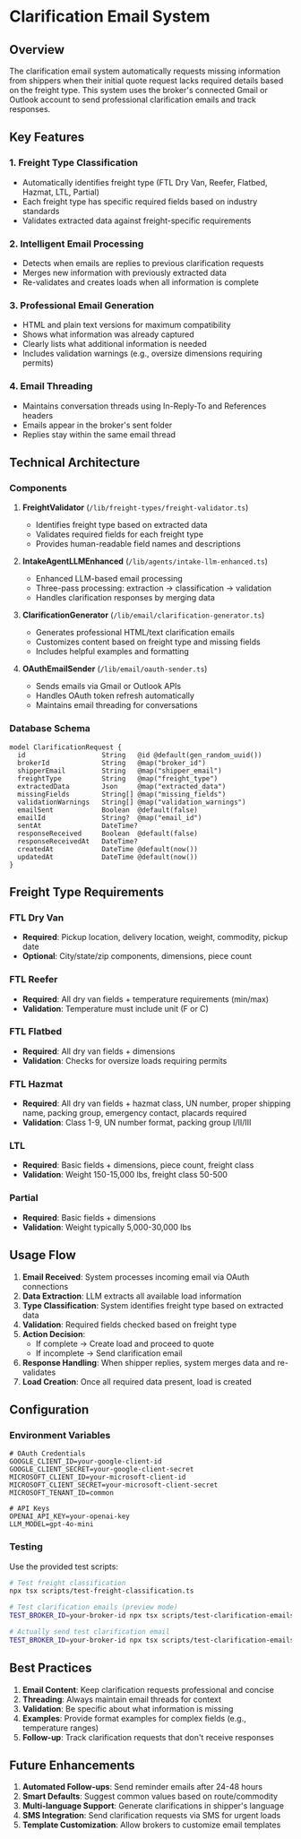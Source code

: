 # Clarification Email System

## Overview

The clarification email system automatically requests missing information from shippers when their initial quote request lacks required details based on the freight type. This system uses the broker's connected Gmail or Outlook account to send professional clarification emails and track responses.

## Key Features

### 1. Freight Type Classification
- Automatically identifies freight type (FTL Dry Van, Reefer, Flatbed, Hazmat, LTL, Partial)
- Each freight type has specific required fields based on industry standards
- Validates extracted data against freight-specific requirements

### 2. Intelligent Email Processing
- Detects when emails are replies to previous clarification requests
- Merges new information with previously extracted data
- Re-validates and creates loads when all information is complete

### 3. Professional Email Generation
- HTML and plain text versions for maximum compatibility
- Shows what information was already captured
- Clearly lists what additional information is needed
- Includes validation warnings (e.g., oversize dimensions requiring permits)

### 4. Email Threading
- Maintains conversation threads using In-Reply-To and References headers
- Emails appear in the broker's sent folder
- Replies stay within the same email thread

## Technical Architecture

### Components

1. **FreightValidator** (`/lib/freight-types/freight-validator.ts`)
   - Identifies freight type based on extracted data
   - Validates required fields for each freight type
   - Provides human-readable field names and descriptions

2. **IntakeAgentLLMEnhanced** (`/lib/agents/intake-llm-enhanced.ts`)
   - Enhanced LLM-based email processing
   - Three-pass processing: extraction → classification → validation
   - Handles clarification responses by merging data

3. **ClarificationGenerator** (`/lib/email/clarification-generator.ts`)
   - Generates professional HTML/text clarification emails
   - Customizes content based on freight type and missing fields
   - Includes helpful examples and formatting

4. **OAuthEmailSender** (`/lib/email/oauth-sender.ts`)
   - Sends emails via Gmail or Outlook APIs
   - Handles OAuth token refresh automatically
   - Maintains email threading for conversations

### Database Schema

```prisma
model ClarificationRequest {
  id                   String   @id @default(gen_random_uuid())
  brokerId             String   @map("broker_id")
  shipperEmail         String   @map("shipper_email")
  freightType          String   @map("freight_type")
  extractedData        Json     @map("extracted_data")
  missingFields        String[] @map("missing_fields")
  validationWarnings   String[] @map("validation_warnings")
  emailSent            Boolean  @default(false)
  emailId              String?  @map("email_id")
  sentAt               DateTime?
  responseReceived     Boolean  @default(false)
  responseReceivedAt   DateTime?
  createdAt            DateTime @default(now())
  updatedAt            DateTime @default(now())
}
```

## Freight Type Requirements

### FTL Dry Van
- **Required**: Pickup location, delivery location, weight, commodity, pickup date
- **Optional**: City/state/zip components, dimensions, piece count

### FTL Reefer
- **Required**: All dry van fields + temperature requirements (min/max)
- **Validation**: Temperature must include unit (F or C)

### FTL Flatbed
- **Required**: All dry van fields + dimensions
- **Validation**: Checks for oversize loads requiring permits

### FTL Hazmat
- **Required**: All dry van fields + hazmat class, UN number, proper shipping name, packing group, emergency contact, placards required
- **Validation**: Class 1-9, UN number format, packing group I/II/III

### LTL
- **Required**: Basic fields + dimensions, piece count, freight class
- **Validation**: Weight 150-15,000 lbs, freight class 50-500

### Partial
- **Required**: Basic fields + dimensions
- **Validation**: Weight typically 5,000-30,000 lbs

## Usage Flow

1. **Email Received**: System processes incoming email via OAuth connections
2. **Data Extraction**: LLM extracts all available load information
3. **Type Classification**: System identifies freight type based on extracted data
4. **Validation**: Required fields checked based on freight type
5. **Action Decision**:
   - If complete → Create load and proceed to quote
   - If incomplete → Send clarification email
6. **Response Handling**: When shipper replies, system merges data and re-validates
7. **Load Creation**: Once all required data present, load is created

## Configuration

### Environment Variables
```env
# OAuth Credentials
GOOGLE_CLIENT_ID=your-google-client-id
GOOGLE_CLIENT_SECRET=your-google-client-secret
MICROSOFT_CLIENT_ID=your-microsoft-client-id
MICROSOFT_CLIENT_SECRET=your-microsoft-client-secret
MICROSOFT_TENANT_ID=common

# API Keys
OPENAI_API_KEY=your-openai-key
LLM_MODEL=gpt-4o-mini
```

### Testing

Use the provided test scripts:
```bash
# Test freight classification
npx tsx scripts/test-freight-classification.ts

# Test clarification emails (preview mode)
TEST_BROKER_ID=your-broker-id npx tsx scripts/test-clarification-emails.ts

# Actually send test clarification email
TEST_BROKER_ID=your-broker-id npx tsx scripts/test-clarification-emails.ts --send
```

## Best Practices

1. **Email Content**: Keep clarification requests professional and concise
2. **Threading**: Always maintain email threads for context
3. **Validation**: Be specific about what information is missing
4. **Examples**: Provide format examples for complex fields (e.g., temperature ranges)
5. **Follow-up**: Track clarification requests that don't receive responses

## Future Enhancements

1. **Automated Follow-ups**: Send reminder emails after 24-48 hours
2. **Smart Defaults**: Suggest common values based on route/commodity
3. **Multi-language Support**: Generate clarifications in shipper's language
4. **SMS Integration**: Send clarification requests via SMS for urgent loads
5. **Template Customization**: Allow brokers to customize email templates